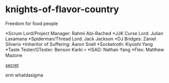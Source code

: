 # knights-of-flavor-country
Freedom for food people

  *Scrum Lord/Project Manager: Rahmi Abi-Rached
  *JJK Curse Lord: Julian Laxamana
  *Spiderman/Thread Lord: Jack Jackson
  *DJ Bridges: Zaniel Silverio
  *Inheritor of Suffering: Aaron Snell
  *Socketroth: Kiyoshi Yang
  *Taste Tester/GTester: Benson Karki 💀
  *ISAD: Nathan Yang
  *Flex: Matthew Mazone






[secret](https://youtu.be/Z3J_MCbwaJ0?si=_qsZjARRNZ0IOaqa)

erm whatdasigma
